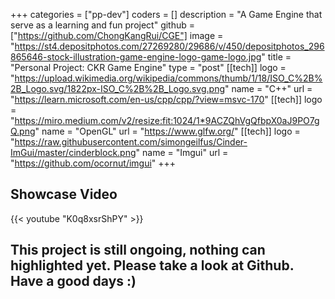 +++
categories = ["pp-dev"]
coders = []
description = "A Game Engine that serve as a learning and fun project"
github = ["https://github.com/ChongKangRui/CGE"]
image = "https://st4.depositphotos.com/27269280/29686/v/450/depositphotos_296865646-stock-illustration-game-engine-logo-game-logo.jpg"
title = "Personal Project: CKR Game Engine"
type = "post"
[[tech]]
logo = "https://upload.wikimedia.org/wikipedia/commons/thumb/1/18/ISO_C%2B%2B_Logo.svg/1822px-ISO_C%2B%2B_Logo.svg.png"
name = "C++"
url = "https://learn.microsoft.com/en-us/cpp/cpp/?view=msvc-170"
[[tech]]
logo = "https://miro.medium.com/v2/resize:fit:1024/1*9ACZQhVgQfbpX0aJ9PO7gQ.png"
name = "OpenGL"
url = "https://www.glfw.org/"
[[tech]]
logo = "https://raw.githubusercontent.com/simongeilfus/Cinder-ImGui/master/cinderblock.png"
name = "Imgui"
url = "https://github.com/ocornut/imgui"
+++

## Showcase Video

{{< youtube "K0q8xsrShPY" >}}

## This project is still ongoing, nothing can highlighted yet. Please take a look at Github. Have a good days :)
